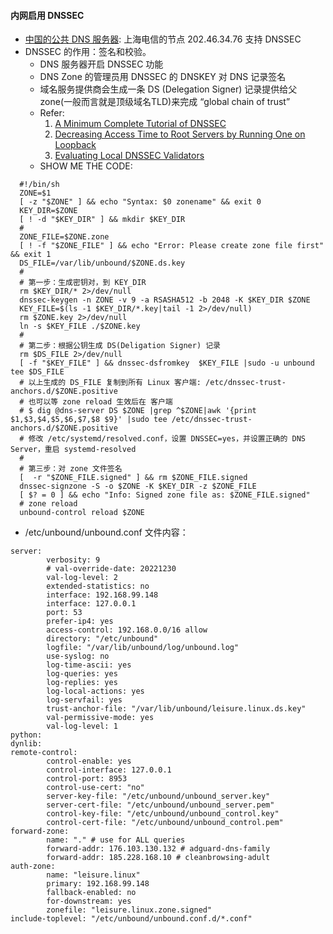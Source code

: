 #### 内网启用 DNSSEC 
  - [中国的公共 DNS 服务器](https://public-dns.info/nameserver/cn.html): 上海电信的节点 202.46.34.76 支持 DNSSEC
  - DNSSEC 的作用：签名和校验。
    - DNS 服务器开启 DNSSEC 功能
    - DNS Zone 的管理员用 DNSSEC 的 DNSKEY 对 DNS 记录签名
    - 域名服务提供商会生成一条 DS (Delegation Signer) 记录提供给父 zone(一般而言就是顶级域名TLD)来完成 “global chain of trust”
    - Refer: 
      1. [A Minimum Complete Tutorial of DNSSEC](https://metebalci.com/blog/a-minimum-complete-tutorial-of-dnssec/)
      2. [Decreasing Access Time to Root Servers by Running One on Loopback](https://www.rfc-editor.org/rfc/rfc7706)
      3. [Evaluating Local DNSSEC Validators](https://www.redpill-linpro.com/techblog/2019/08/27/evaluating-local-dnssec-validators.html#unbounddnssec-trigger)
    - SHOW ME THE CODE:
```
  #!/bin/sh
  ZONE=$1
  [ -z "$ZONE" ] && echo "Syntax: $0 zonename" && exit 0
  KEY_DIR=$ZONE
  [ ! -d "$KEY_DIR" ] && mkdir $KEY_DIR
  # 
  ZONE_FILE=$ZONE.zone
  [ ! -f "$ZONE_FILE" ] && echo "Error: Please create zone file first" && exit 1
  DS_FILE=/var/lib/unbound/$ZONE.ds.key
  # 
  # 第一步：生成密钥对，到 KEY_DIR
  rm $KEY_DIR/* 2>/dev/null
  dnssec-keygen -n ZONE -v 9 -a RSASHA512 -b 2048 -K $KEY_DIR $ZONE
  KEY_FILE=$(ls -1 $KEY_DIR/*.key|tail -1 2>/dev/null)
  rm $ZONE.key 2>/dev/null
  ln -s $KEY_FILE ./$ZONE.key
  #
  # 第二步：根据公钥生成 DS(Deligation Signer) 记录
  rm $DS_FILE 2>/dev/null
  [ -f "$KEY_FILE" ] && dnssec-dsfromkey  $KEY_FILE |sudo -u unbound tee $DS_FILE
  # 以上生成的 DS_FILE 复制到所有 Linux 客户端: /etc/dnssec-trust-anchors.d/$ZONE.positive
  # 也可以等 zone reload 生效后在 客户端
  # $ dig @dns-server DS $ZONE |grep ^$ZONE|awk '{print $1,$3,$4,$5,$6,$7,$8 $9}' |sudo tee /etc/dnssec-trust-anchors.d/$ZONE.positive
  # 修改 /etc/systemd/resolved.conf，设置 DNSSEC=yes，并设置正确的 DNS Server，重启 systemd-resolved
  #
  # 第三步：对 zone 文件签名
  [  -r "$ZONE_FILE.signed" ] && rm $ZONE_FILE.signed
  dnssec-signzone -S -o $ZONE -K $KEY_DIR -z $ZONE_FILE
  [ $? = 0 ] && echo "Info: Signed zone file as: $ZONE_FILE.signed"
  # zone reload
  unbound-control reload $ZONE
```

  - /etc/unbound/unbound.conf 文件内容：

```
server:                                                                               
        verbosity: 9
        # val-override-date: 20221230  
        val-log-level: 2                                                              
        extended-statistics: no                                                       
        interface: 192.168.99.148
        interface: 127.0.0.1       
        port: 53               
        prefer-ip4: yes     
        access-control: 192.168.0.0/16 allow
        directory: "/etc/unbound"                                                     
        logfile: "/var/lib/unbound/log/unbound.log"
        use-syslog: no       
        log-time-ascii: yes    
        log-queries: yes    
        log-replies: yes   
        log-local-actions: yes                                                        
        log-servfail: yes                              
        trust-anchor-file: "/var/lib/unbound/leisure.linux.ds.key"
        val-permissive-mode: yes
        val-log-level: 1
python:
dynlib:
remote-control:
        control-enable: yes
        control-interface: 127.0.0.1
        control-port: 8953
        control-use-cert: "no"
        server-key-file: "/etc/unbound/unbound_server.key"
        server-cert-file: "/etc/unbound/unbound_server.pem"
        control-key-file: "/etc/unbound/unbound_control.key"
        control-cert-file: "/etc/unbound/unbound_control.pem"
forward-zone:
        name: "." # use for ALL queries
        forward-addr: 176.103.130.132 # adguard-dns-family
        forward-addr: 185.228.168.10 # cleanbrowsing-adult
auth-zone:
        name: "leisure.linux"
        primary: 192.168.99.148
        fallback-enabled: no
        for-downstream: yes
        zonefile: "leisure.linux.zone.signed"
include-toplevel: "/etc/unbound/unbound.conf.d/*.conf"
```

